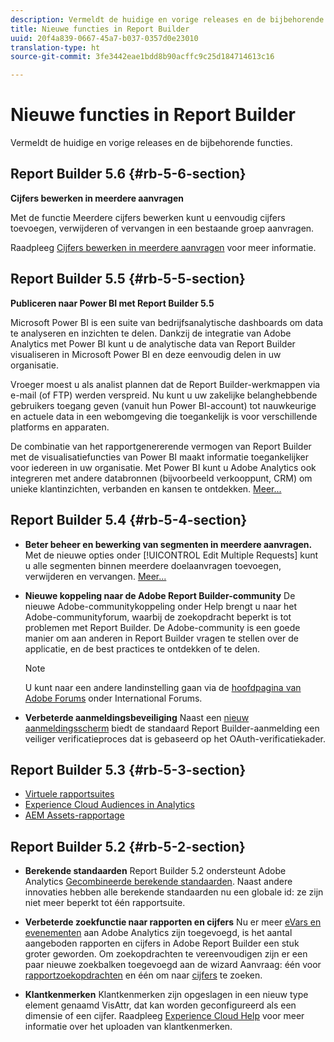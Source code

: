 ```yaml
---
description: Vermeldt de huidige en vorige releases en de bijbehorende functies.
title: Nieuwe functies in Report Builder
uuid: 20f4a839-0667-45a7-b037-0357d0e23010
translation-type: ht
source-git-commit: 3fe3442eae1bdd8b90acffc9c25d184714613c16

---
```



# Nieuwe functies in Report Builder

Vermeldt de huidige en vorige releases en de bijbehorende functies.

## Report Builder 5.6 {#rb-5-6-section}

**Cijfers bewerken in meerdere aanvragen**

Met de functie Meerdere cijfers bewerken kunt u eenvoudig cijfers toevoegen, verwijderen of vervangen in een bestaande groep aanvragen.

Raadpleeg [Cijfers bewerken in meerdere aanvragen](/help/analyze/report-builder/manage-requests/edit-multiple-metrics.md) voor meer informatie.

## Report Builder 5.5 {#rb-5-5-section}

**Publiceren naar Power BI met Report Builder 5.5**

Microsoft Power BI is een suite van bedrijfsanalytische dashboards om data te analyseren en inzichten te delen. Dankzij de integratie van Adobe Analytics met Power BI kunt u de analytische data van Report Builder visualiseren in Microsoft Power BI en deze eenvoudig delen in uw organisatie.

Vroeger moest u als analist plannen dat de Report Builder-werkmappen via e-mail (of FTP) werden verspreid. Nu kunt u uw zakelijke belanghebbende gebruikers toegang geven (vanuit hun Power BI-account) tot nauwkeurige en actuele data in een webomgeving die toegankelijk is voor verschillende platforms en apparaten.

De combinatie van het rapportgenererende vermogen van Report Builder met de visualisatiefuncties van Power BI maakt informatie toegankelijker voor iedereen in uw organisatie. Met Power BI kunt u Adobe Analytics ook integreren met andere databronnen (bijvoorbeeld verkooppunt, CRM) om unieke klantinzichten, verbanden en kansen te ontdekken. [Meer...](/help/analyze/report-builder/c-publish-power-bi/power-bi.md)

## Report Builder 5.4 {#rb-5-4-section}

* **Beter beheer en bewerking van segmenten in meerdere aanvragen.** Met de nieuwe opties onder [!UICONTROL Edit Multiple Requests] kunt u alle segmenten binnen meerdere doelaanvragen toevoegen, verwijderen en vervangen. [Meer...](/help/analyze/report-builder/data-requests/segmentation.md#section_C3D63FCBE1A94369A319243313B03C93)

* **Nieuwe koppeling naar de Adobe Report Builder-community** De nieuwe Adobe-communitykoppeling onder Help brengt u naar het Adobe-communityforum, waarbij de zoekopdracht beperkt is tot problemen met Report Builder. De Adobe-community is een goede manier om aan anderen in Report Builder vragen te stellen over de applicatie, en de best practices te ontdekken of te delen.

   >[!NOTE]
   >
   >U kunt naar een andere landinstelling gaan via de [hoofdpagina van Adobe Forums](https://forums.adobe.com/welcome) onder International Forums.

* **Verbeterde aanmeldingsbeveiliging** Naast een [nieuw aanmeldingsscherm](/help/analyze/report-builder/setup/login.md) biedt de standaard Report Builder-aanmelding een veiliger verificatieproces dat is gebaseerd op het OAuth-verificatiekader.

## Report Builder 5.3 {#rb-5-3-section}

* [Virtuele rapportsuites](https://docs.adobe.com/help/nl-NL/analytics/components/virtual-report-suites/vrs-about.html)
* [Experience Cloud Audiences in Analytics](https://docs.adobe.com/content/help/nl-NL/core-services/interface/audiences/audience-library.html)
* [AEM Assets-rapportage](https://docs.adobe.com/content/help/nl-NL/analytics/integration/aem-assets-reporting.html)

## Report Builder 5.2 {#rb-5-2-section}

* **Berekende standaarden** Report Builder 5.2 ondersteunt Adobe Analytics [Gecombineerde berekende standaarden](/help/analyze/report-builder/layout/c-metrics-dimensions/calculated-metrics.md). Naast andere innovaties hebben alle berekende standaarden nu een globale id: ze zijn niet meer beperkt tot één rapportsuite.

* **Verbeterde zoekfunctie naar rapporten en cijfers** Nu er meer [eVars en evenementen](https://docs.adobe.com/content/help/nl-NL/analytics/implementation/vars/page-vars/events/event-serialization.html) aan Adobe Analytics zijn toegevoegd, is het aantal aangeboden rapporten en cijfers in Adobe Report Builder een stuk groter geworden. Om zoekopdrachten te vereenvoudigen zijn er een paar nieuwe zoekbalken toegevoegd aan de wizard Aanvraag: één voor [rapportzoekopdrachten](/help/analyze/report-builder/data-requests/c-report-types/select-report-types.md) en één om naar [cijfers](/help/analyze/report-builder/layout/c-metrics-dimensions/t-add-metrics-and-dimensions.md) te zoeken.

* **Klantkenmerken** Klantkenmerken zijn opgeslagen in een nieuw type element genaamd VisAttr, dat kan worden geconfigureerd als een dimensie of een cijfer. Raadpleeg [Experience Cloud Help](https://docs.adobe.com/content/help/nl-NL/core-services/interface/customer-attributes/attributes.html) voor meer informatie over het uploaden van klantkenmerken.

